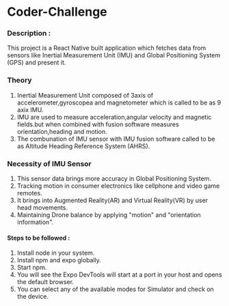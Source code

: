 # Coder-Challenge
### Description : 
  This project is a React Native built application which fetches data from sensors like Inertial Measurement Unit (IMU) and Global Positioning System (GPS) and present it.
  
  ### Theory
  1. Inertial Measurement Unit composed of 3axis of accelerometer,gyroscopea and magnetometer which is called to be as 9 axix IMU.
  2. IMU are used to measure acceleration,angular velocity and magnetic fields.but when combined with fusion software measures orientation,heading and motion.
  3. The combunation of IMU sensor with IMU fusion software called to be as Altitude Heading Reference System (AHRS).
  
  ### Necessity of IMU Sensor
  1. This sensor data brings more accuracy in Global Positioning System.
  2. Tracking motion in consumer electronics like cellphone and video game remotes.
  3. It brings into Augmented Reality(AR) and Virtual Reality(VR) by user head movements.
  4. Maintaining Drone balance by applying "motion" and "orientation information".
  
#### Steps to be followed :
1. Install node in your system.
2. Install npm and expo globally.
3. Start npm.
4. You will see the Expo DevTools will start at a port in your host and opens the default browser.
5. You can select any of the available modes for Simulator and check on the device.
